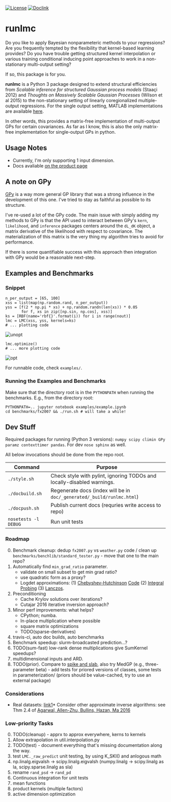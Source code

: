 [![License](https://img.shields.io/badge/License-BSD%203--Clause-blue.svg)](https://opensource.org/licenses/BSD-3-Clause)
[![Doclink](https://img.shields.io/badge/docs-5a07fd-lightgrey.svg)](https://vlad17.github.io/runlmc/)

# runlmc

Do you like to apply Bayesian nonparameteric methods to your regressions? Are you frequently tempted by the flexibility that kernel-based learning provides? Do you have trouble getting structured kernel interpolation or various training conditional inducing point approaches to work in a non-stationary multi-output setting?

If so, this package is for you.

**runlmc** is a Python 3 package designed to extend structural efficiencies from _Scalable inference for structured Gaussian process models_ (Staaçi 2012) and _Thoughts on Massively Scalable Gaussian Processes_ (Wilson et al 2015) to the non-stationary setting of linearly coregionalized multiple-output regressions. For the single output setting, MATLAB implementations are available [here](http://www.gaussianprocess.org/gpml/code/matlab/doc/).

In other words, this provides a matrix-free implementation of multi-output GPs for certain covariances. As far as I know, this is also the only matrix-free implementation for single-output GPs in python.

## Usage Notes

* Currently, I'm only supporting 1 input dimension.
* Docs avaliable [on the product page](https://vlad17.github.io/runlmc)

## A note on GPy

[GPy](https://github.com/SheffieldML/GPy) is a way more general GP library that was a strong influence in the development of this one. I've tried to stay as faithful as possible to its structure.

I've re-used a lot of the GPy code. The main issue with simply adding my methods to GPy is that the API used to interact between GPy's `kern`, `likelihood`, and `inference` packages centers around the `dL_dK` object, a matrix derivative of the likelihood with respect to covariance. The materialization of this matrix is the very thing my algorithm tries to avoid for performance.

If there is some quantifiable success with this approach then integration with GPy would be a reasonable next-step.

## Examples and Benchmarks

### Snippet

    n_per_output = [65, 100]
    xss = list(map(np.random.rand, n_per_output))
    yss = [f(2 * np.pi * xs) + np.random.randn(len(xs)) * 0.05
           for f, xs in zip([np.sin, np.cos], xss)]
    ks = [RBF(name='rbf{}'.format(i)) for i in range(nout)]
    lmc = LMC(xss, yss, kernels=ks)
    # ... plotting code
        
![unopt](https://raw.githubusercontent.com/vlad17/runlmc/master/examples/unopt.png)

    lmc.optimize()
    # ... more plotting code
    
![opt](https://raw.githubusercontent.com/vlad17/runlmc/master/examples/opt.png)

For runnable code, check `examples/`.
        
### Running the Examples and Benchmarks

Make sure that the directory root is in the `PYTHONPATH` when running the benchmarks. E.g., from the directory root:

    PYTHONPATH=.. jupyter notebook examples/example.ipynb
    cd benchmarks/fx2007 && ./run.sh # will take a while!
    
## Dev Stuff

Required packages for running (Python 3 versions): `numpy scipy climin GPy paramz contexttimer pandas`. For dev `nose sphinx` as well.

All below invocations should be done from the repo root.
 
| Command           | Purpose  |
| ----------------- | -------- |
| `./style.sh`      | Check style with pylint, ignoring TODOs and locally-disabled warnings. |
| `./docbuild.sh`   | Regenerate docs (index will be in `doc/_generated/_build/runlmc.html`) |
| `./docpush.sh`   | Publish current docs (requries write access to repo) |
| `nosetests -l DEBUG`       | Run unit tests |

### Roadmap

0. Benchmark cleanup: dedup `fx2007.py` vs `weather.py` code / clean up `benchmarks/benchlib/standard_tester.py` - move that one to the main repo?
0. Automatically find `min_grad_ratio` parameter. 
    * validate on small subset to get min grad ratio?
    * use quadratic form as a proxy?
    * Logdet approximations: (1) [Chebyshev-Hutchinson](https://arxiv.org/abs/1503.06394) [Code](https://sites.google.com/site/mijirim/logdet) (2) [Integral Probing](https://arxiv.org/abs/1504.02661) (3) [Lanczos](http://www-users.cs.umn.edu/~saad/PDF/ys-2016-04.pdf).
0. Preconditioning
    * Cache Krylov solutions over iterations?
    * Cutajar 2016 iterative inversion approach?
0. Minor perf improvements: what helps?
    * CPython; numba.
    * In-place multiplication where possible
    * square matrix optimizations
    * TODO(sparse-derivatives)
0. travis-ci, auto doc builds, auto benchmarks
0. Benchmark speedup: slurm-broadcasted prediction...?
0. TODO(sum-fast) low-rank dense multiplications give SumKernel speedups?
0. multidimensional inputs and ARD.
0. TODO(prior). Compare to [spike and slab](http://www.aueb.gr/users/mtitsias/publications.html), also try MedGP (e.g., three-parameter beta) - add tests for priored versions of classes, some tests in parameterization/ (priors should be value-cached, try to use an external package)

### Considerations 

* Real datasets: [link1](http://www.robots.ox.ac.uk/~davidc/publications_MTGP.php)* Consider other approximate inverse algorithms: see Thm 2.4 of [Agarwal, Allen-Zhu, Bullins, Hazan, Ma 2016](https://arxiv.org/abs/1611.01146)

### Low-priority Tasks

0. TODO(cleanup) - apprx to approx everywhere, kerns to kernels
0. Allow extrapolation in util.interpolation.py
0. TODO(test) - document everything that's missing documentation along the way.
0. test `LMC._raw_predict` unit testing, by using K_SKI() and anlogous math
0. np.linalg.eigvalsh -> scipy.linalg.eigvalsh (numpy.linalg -> scipy.linalg as la, scipy.sparse.linalg as sla)
0. rename `rand_psd` -> `rand_pd`
0. Continuous integration for unit tests
0. mean functions
0. product kernels (multiple factors) 
0. active dimension optimization
